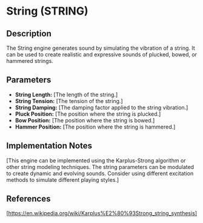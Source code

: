 # String (STRING)

## Description

The String engine generates sound by simulating the vibration of a string. It can be used to create realistic and expressive sounds of plucked, bowed, or hammered strings.

## Parameters

*   **String Length:** [The length of the string.]
*   **String Tension:** [The tension of the string.]
*   **String Damping:** [The damping factor applied to the string vibration.]
*   **Pluck Position:** [The position where the string is plucked.]
*   **Bow Position:** [The position where the string is bowed.]
*   **Hammer Position:** [The position where the string is hammered.]

## Implementation Notes

[This engine can be implemented using the Karplus-Strong algorithm or other string modeling techniques. The string parameters can be modulated to create dynamic and evolving sounds. Consider using different excitation methods to simulate different playing styles.]

## References

[https://en.wikipedia.org/wiki/Karplus%E2%80%93Strong_string_synthesis]
